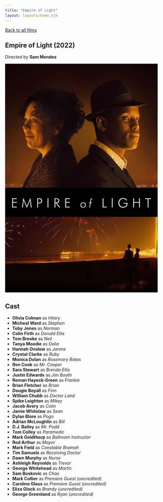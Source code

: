 ```yaml
---
title: "Empire of Light"
layout: layouts/home.njk
---
```


<a href="../">Back to all films</a>

<article class="film">
  <h1>Empire of Light (2022)</h1>

  <p class="director">
    Directed by <strong>Sam Mendes</strong>
  </p>

  <img src="../films/posters/empire-of-light.jpg" alt="">

  <h2>
    Cast
  </h2>
  <ul>
    <li><strong>Olivia Colman</strong> as <em>Hilary</em></li>
<li><strong>Micheal Ward</strong> as <em>Stephen</em></li>
<li><strong>Toby Jones</strong> as <em>Norman</em></li>
<li><strong>Colin Firth</strong> as <em>Donald Ellis</em></li>
<li><strong>Tom Brooke</strong> as <em>Neil</em></li>
<li><strong>Tanya Moodie</strong> as <em>Delia</em></li>
<li><strong>Hannah Onslow</strong> as <em>Janine</em></li>
<li><strong>Crystal Clarke</strong> as <em>Ruby</em></li>
<li><strong>Monica Dolan</strong> as <em>Rosemary Bates</em></li>
<li><strong>Ron Cook</strong> as <em>Mr. Cooper</em></li>
<li><strong>Sara Stewart</strong> as <em>Brenda Ellis</em></li>
<li><strong>Justin Edwards</strong> as <em>Jim Booth</em></li>
<li><strong>Roman Hayeck-Green</strong> as <em>Frankie</em></li>
<li><strong>Brian Fletcher</strong> as <em>Brian</em></li>
<li><strong>Dougie Boyall</strong> as <em>Finn</em></li>
<li><strong>William Chubb</strong> as <em>Doctor Laird</em></li>
<li><strong>Spike Leighton</strong> as <em>Mikey</em></li>
<li><strong>Jacob Avery</strong> as <em>Colin</em></li>
<li><strong>Jamie Whitelaw</strong> as <em>Sean</em></li>
<li><strong>Dylan Blore</strong> as <em>Pogo</em></li>
<li><strong>Adrian McLoughlin</strong> as <em>Bill</em></li>
<li><strong>D.J. Bailey</strong> as <em>Mr. Podd</em></li>
<li><strong>Tom Colley</strong> as <em>Paramedic</em></li>
<li><strong>Mark Goldthorp</strong> as <em>Ballroom Instructor</em></li>
<li><strong>Rod Arthur</strong> as <em>Mayor</em></li>
<li><strong>Mark Field</strong> as <em>Constable Bramah</em></li>
<li><strong>Tim Samuels</strong> as <em>Receiving Doctor</em></li>
<li><strong>Dawn Murphy</strong> as <em>Nurse</em></li>
<li><strong>Ashleigh Reynolds</strong> as <em>Trevor</em></li>
<li><strong>George Whitehead</strong> as <em>Martin</em></li>
<li><strong>Sam Boskovic</strong> as <em>Chas</em></li>
<li><strong>Mark Collier</strong> as <em>Premiere Guest (uncredited)</em></li>
<li><strong>Caroline Glass</strong> as <em>Premiere Guest (uncredited)</em></li>
<li><strong>Eliza Glock</strong> as <em>Brandy (uncredited)</em></li>
<li><strong>George Greenland</strong> as <em>Ryan (uncredited)</em></li>
  </ul>
</article>
